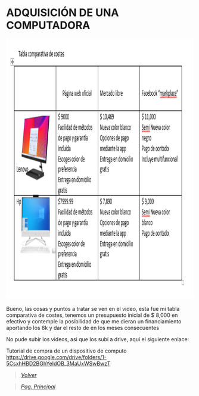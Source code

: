 # ADQUISICIÓN DE UNA COMPUTADORA

<img src="https://github.com/m0ii6s/README/blob/main/Imagenes/Tarea%201.4.png" height="700">


Bueno, las cosas y puntos a tratar se ven en el video, esta fue mi tabla comparativa de costes, tenemos un presupuesto inicial de $ 8,000 en efectivo y contemple la posibilidad de que me dieran un financiamiento aportando los 8k y dar el resto de en los meses consecuentes

No pude subir los videos, asi que los subí a drive, aquí el siguiente enlace:

Tutorial de compra de un dispositivo de computo
https://drive.google.com/drive/folders/1-5CsxhHBD2BGhYeIdOB_3MaUxWSwBwzT

> [*Volver*](Tarea1-3.md)

> [*Pag. Principal*](README.md)
